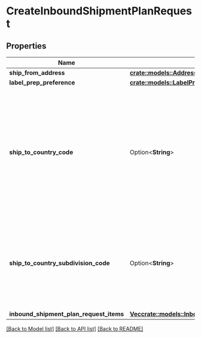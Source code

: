 # CreateInboundShipmentPlanRequest

## Properties

Name | Type | Description | Notes
------------ | ------------- | ------------- | -------------
**ship_from_address** | [**crate::models::Address**](Address.md) |  | 
**label_prep_preference** | [**crate::models::LabelPrepPreference**](LabelPrepPreference.md) |  | 
**ship_to_country_code** | Option<**String**> | The two-character country code for the country where the inbound shipment is to be sent.  Note: Not required. Specifying both ShipToCountryCode and ShipToCountrySubdivisionCode returns an error.   Values:   ShipToCountryCode values for North America:  * CA – Canada  * MX - Mexico  * US - United States  ShipToCountryCode values for MCI sellers in Europe:  * DE – Germany  * ES – Spain  * FR – France  * GB – United Kingdom  * IT – Italy  Default: The country code for the seller's home marketplace. | [optional]
**ship_to_country_subdivision_code** | Option<**String**> | The two-character country code, followed by a dash and then up to three characters that represent the subdivision of the country where the inbound shipment is to be sent. For example, \"IN-MH\". In full ISO 3166-2 format.  Note: Not required. Specifying both ShipToCountryCode and ShipToCountrySubdivisionCode returns an error. | [optional]
**inbound_shipment_plan_request_items** | [**Vec<crate::models::InboundShipmentPlanRequestItem>**](InboundShipmentPlanRequestItem.md) |  | 

[[Back to Model list]](../README.md#documentation-for-models) [[Back to API list]](../README.md#documentation-for-api-endpoints) [[Back to README]](../README.md)



